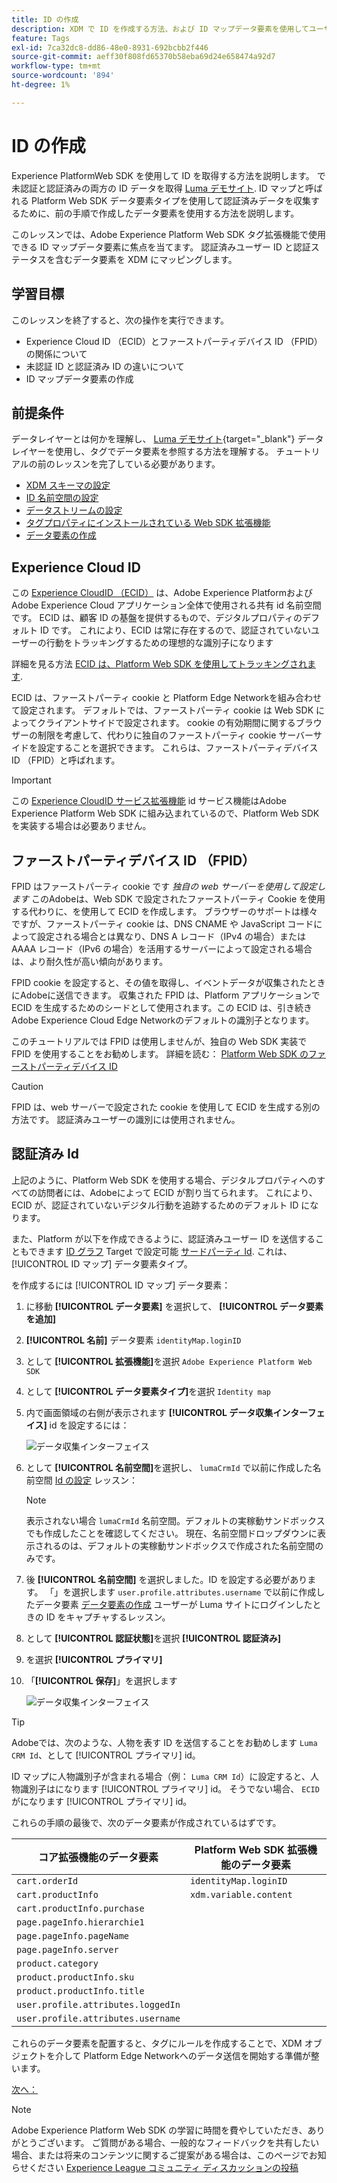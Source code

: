 ```yaml
---
title: ID の作成
description: XDM で ID を作成する方法、および ID マップデータ要素を使用してユーザー ID を取得する方法を説明します。 このレッスンは、Web SDK を使用したAdobe Experience Cloudの実装チュートリアルの一部です。
feature: Tags
exl-id: 7ca32dc8-dd86-48e0-8931-692bcbb2f446
source-git-commit: aeff30f808fd65370b58eba69d24e658474a92d7
workflow-type: tm+mt
source-wordcount: '894'
ht-degree: 1%

---
```


# ID の作成

Experience PlatformWeb SDK を使用して ID を取得する方法を説明します。 で未認証と認証済みの両方の ID データを取得 [Luma デモサイト](https://luma.enablementadobe.com/content/luma/us/en.html). ID マップと呼ばれる Platform Web SDK データ要素タイプを使用して認証済みデータを収集するために、前の手順で作成したデータ要素を使用する方法を説明します。

このレッスンでは、Adobe Experience Platform Web SDK タグ拡張機能で使用できる ID マップデータ要素に焦点を当てます。 認証済みユーザー ID と認証ステータスを含むデータ要素を XDM にマッピングします。

## 学習目標

このレッスンを終了すると、次の操作を実行できます。

* Experience Cloud ID （ECID）とファーストパーティデバイス ID （FPID）の関係について
* 未認証 ID と認証済み ID の違いについて
* ID マップデータ要素の作成

## 前提条件

データレイヤーとは何かを理解し、 [Luma デモサイト](https://luma.enablementadobe.com/content/luma/us/en.html){target="_blank"} データレイヤーを使用し、タグでデータ要素を参照する方法を理解する。 チュートリアルの前のレッスンを完了している必要があります。

* [XDM スキーマの設定](configure-schemas.md)
* [ID 名前空間の設定](configure-identities.md)
* [データストリームの設定](configure-datastream.md)
* [タグプロパティにインストールされている Web SDK 拡張機能](install-web-sdk.md)
* [データ要素の作成](create-data-elements.md)


## Experience Cloud ID

この [Experience CloudID （ECID）](https://experienceleague.adobe.com/en/docs/experience-platform/identity/ecid) は、Adobe Experience PlatformおよびAdobe Experience Cloud アプリケーション全体で使用される共有 id 名前空間です。 ECID は、顧客 ID の基盤を提供するもので、デジタルプロパティのデフォルト ID です。 これにより、ECID は常に存在するので、認証されていないユーザーの行動をトラッキングするための理想的な識別子になります

<!-- FYI I commented this out because it was breaking the build - Jack
>[!TIP]
>
> When you use the Experience Platform Web SDK to set up Adobe applications on your digital properties, the ECID is generated at the Adobe Edge server level. As such, ECID is not viewable on the client-side network request payload. You can view the ECID by seeing the Preview tab of the network request, or by using the [Adobe Experience Platform Debugger Edge Trace](set-up-analytics.md#experience-cloud-id-validation).
>![View ECID](assets/validate-dev-console-ecid.png)
-->

詳細を見る方法 [ECID は、Platform Web SDK を使用してトラッキングされます](https://experienceleague.adobe.com/en/docs/experience-platform/edge/identity/overview).

ECID は、ファーストパーティ cookie と Platform Edge Networkを組み合わせて設定されます。 デフォルトでは、ファーストパーティ cookie は Web SDK によってクライアントサイドで設定されます。 cookie の有効期間に関するブラウザーの制限を考慮して、代わりに独自のファーストパーティ cookie サーバーサイドを設定することを選択できます。 これらは、ファーストパーティデバイス ID （FPID）と呼ばれます。

>[!IMPORTANT]
>
>この [Experience CloudID サービス拡張機能](https://exchange.adobe.com/experiencecloud.details.100160.adobe-experience-cloud-id-launch-extension.html) id サービス機能はAdobe Experience Platform Web SDK に組み込まれているので、Platform Web SDK を実装する場合は必要ありません。

## ファーストパーティデバイス ID （FPID）

FPID はファーストパーティ cookie です _独自の web サーバーを使用して設定します_ このAdobeは、Web SDK で設定されたファーストパーティ Cookie を使用する代わりに、を使用して ECID を作成します。 ブラウザーのサポートは様々ですが、ファーストパーティ cookie は、DNS CNAME や JavaScript コードによって設定される場合とは異なり、DNS A レコード（IPv4 の場合）または AAAA レコード（IPv6 の場合）を活用するサーバーによって設定される場合は、より耐久性が高い傾向があります。

FPID cookie を設定すると、その値を取得し、イベントデータが収集されたときにAdobeに送信できます。 収集された FPID は、Platform アプリケーションで ECID を生成するためのシードとして使用されます。この ECID は、引き続きAdobe Experience Cloud Edge Networkのデフォルトの識別子となります。

このチュートリアルでは FPID は使用しませんが、独自の Web SDK 実装で FPID を使用することをお勧めします。 詳細を読む： [Platform Web SDK のファーストパーティデバイス ID](https://experienceleague.adobe.com/en/docs/experience-platform/edge/identity/first-party-device-ids)

>[!CAUTION]
>
> FPID は、web サーバーで設定された cookie を使用して ECID を生成する別の方法です。 認証済みユーザーの識別には使用されません。

## 認証済み Id

上記のように、Platform Web SDK を使用する場合、デジタルプロパティへのすべての訪問者には、Adobeによって ECID が割り当てられます。 これにより、ECID が、認証されていないデジタル行動を追跡するためのデフォルト ID になります。

また、Platform が以下を作成できるように、認証済みユーザー ID を送信することもできます [ID グラフ](https://experienceleague.adobe.com/en/docs/platform-learn/tutorials/identities/understanding-identity-and-identity-graphs) Target で設定可能 [サードパーティ Id](https://experienceleague.adobe.com/en/docs/target/using/audiences/visitor-profiles/3rd-party-id). これは、 [!UICONTROL ID マップ] データ要素タイプ。

を作成するには [!UICONTROL ID マップ] データ要素：

1. に移動 **[!UICONTROL データ要素]** を選択して、 **[!UICONTROL データ要素を追加]**

1. **[!UICONTROL 名前]** データ要素 `identityMap.loginID`

1. として **[!UICONTROL 拡張機能]**&#x200B;を選択 `Adobe Experience Platform Web SDK`

1. として **[!UICONTROL データ要素タイプ]**&#x200B;を選択 `Identity map`

1. 内で画面領域の右側が表示されます **[!UICONTROL データ収集インターフェイス]** id を設定するには：

   ![データ収集インターフェイス](assets/identity-identityMap-setup.png)

1. として  **[!UICONTROL 名前空間]**&#x200B;を選択し、 `lumaCrmId` で以前に作成した名前空間 [Id の設定](configure-identities.md) レッスン：

   >[!NOTE]
   >
   >    表示されない場合 `lumaCrmId` 名前空間。デフォルトの実稼動サンドボックスでも作成したことを確認してください。 現在、名前空間ドロップダウンに表示されるのは、デフォルトの実稼動サンドボックスで作成された名前空間のみです。

1. 後 **[!UICONTROL 名前空間]** を選択しました。ID を設定する必要があります。 「」を選択します `user.profile.attributes.username` で以前に作成したデータ要素 [データ要素の作成](create-data-elements.md#create-data-elements-to-capture-the-data-layer) ユーザーが Luma サイトにログインしたときの ID をキャプチャするレッスン。

   <!--  >[!TIP]
    >
    >You can verify the **[!UICONTROL Luma CRM ID]** is collected in a data element on the web property by going to the [Luma Demo site](https://luma.enablementadobe.com/content/luma/us/en.html), logging in, [switching the tag environment](validate-with-debugger.md#use-the-experience-platform-debugger-to-map-to-your-tag-property) to your own, and typing `_satellite.getVar("user.profile.attributes.username")` in the web browser developer console.
    >
    >   ![Data Element  ID ](assets/identity-data-element-customer-id.png)
    -->

1. として **[!UICONTROL 認証状態]**&#x200B;を選択 **[!UICONTROL 認証済み]**
1. を選択 **[!UICONTROL プライマリ]**

1. 「**[!UICONTROL 保存]**」を選択します

   ![データ収集インターフェイス](assets/identity-id-namespace.png)

>[!TIP]
>
> Adobeでは、次のような、人物を表す ID を送信することをお勧めします `Luma CRM Id`、として [!UICONTROL プライマリ] id。
>
> ID マップに人物識別子が含まれる場合（例： `Luma CRM Id`）に設定すると、人物識別子はになります [!UICONTROL プライマリ] id。 そうでない場合、 `ECID` がになります [!UICONTROL プライマリ] id。




<!--
1. Once the data element is configured in **[!UICONTROL Data Collection interface]**, it can be tested on the Luma web property like any other Data Element. Enter the following script in the browser developer console
   
   
   ```
   _satellite.getVar('identityMap.loginID')
   ```  

   ![Data Collection interface](assets/identity-consoleIdentityDataElement.png)
   
   >[!NOTE]
   >
   >ECID identifier will NOT populate in the Data Element, as this is configured already with Platform Web SDK.   
-->

これらの手順の最後で、次のデータ要素が作成されているはずです。

| コア拡張機能のデータ要素 | Platform Web SDK 拡張機能のデータ要素 |
-----------------------------|-------------------------------
| `cart.orderId` | `identityMap.loginID` |
| `cart.productInfo` | `xdm.variable.content` |
| `cart.productInfo.purchase` | |
| `page.pageInfo.hierarchie1` | |
| `page.pageInfo.pageName` | |
| `page.pageInfo.server` | |
| `product.category` | |
| `product.productInfo.sku` | |
| `product.productInfo.title` | |
| `user.profile.attributes.loggedIn` | |
| `user.profile.attributes.username` | |

これらのデータ要素を配置すると、タグにルールを作成することで、XDM オブジェクトを介して Platform Edge Networkへのデータ送信を開始する準備が整います。

[次へ： ](create-tag-rule.md)

>[!NOTE]
>
>Adobe Experience Platform Web SDK の学習に時間を費やしていただき、ありがとうございます。 ご質問がある場合、一般的なフィードバックを共有したい場合、または将来のコンテンツに関するご提案がある場合は、このページでお知らせください [Experience League コミュニティ ディスカッションの投稿](https://experienceleaguecommunities.adobe.com/t5/adobe-experience-platform-launch/tutorial-discussion-implement-adobe-experience-cloud-with-web/td-p/444996)
